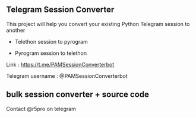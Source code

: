 ## Telegram Session Converter 

This project will help you convert your existing Python Telegram session to another

- Telethon session to pyrogram

- Pyrogram session to telethon 

Link : https://t.me/PAMSessionConverterbot

Telegram username : @PAMSessionConverterbot

## bulk session converter + source code

Contact @r5pro on telegram 
